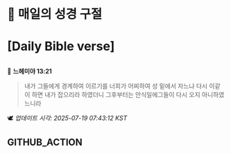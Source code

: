 # 🙏 매일의 성경 구절
# [Daily Bible verse]
##
<!-- START_BIBLE_VERSE -->
📖 **느헤미야 13:21**
> 내가 그들에게 경계하여 이르기를 너희가 어찌하여 성 밑에서 자느냐 다시 이같이 하면 내가 잡으리라 하였더니 그후부터는 안식일에그들이 다시 오지 아니하였느니라

🕊️ _업데이트 시각: 2025-07-19 07:43:12 KST_
  <!-- END_BIBLE_VERSE -->
## GITHUB_ACTION
